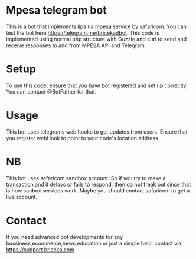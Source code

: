 # Mpesa telegram bot
This is a bot that implements lipa na mpesa service by safaricom. You can test the bot here https://telegram.me/bricekadbot. This code is implemented using normal php structure with Guzzle and curl to send and receive responses to and from MPESA API and Telegram.
# Setup
To use this code, ensure that you have bot registered and set up correctly. You can contact @BotFather for that.
# Usage
This bot uses telegrams web hooks to get updates from users. Ensure that you register webHook to point to your code's location address
# NB
This bot uses safaricom sandbox account. So if you try to make a transaction and it delays or fails to respond, then do not freak out since that is how sanbox services work. Maybe you should contact safaricom to get a live account.
# Contact
If you need advanced bot developments for any bussiness,ecommerce,news,education or just a simple help, contact via https://support.briceka.com
